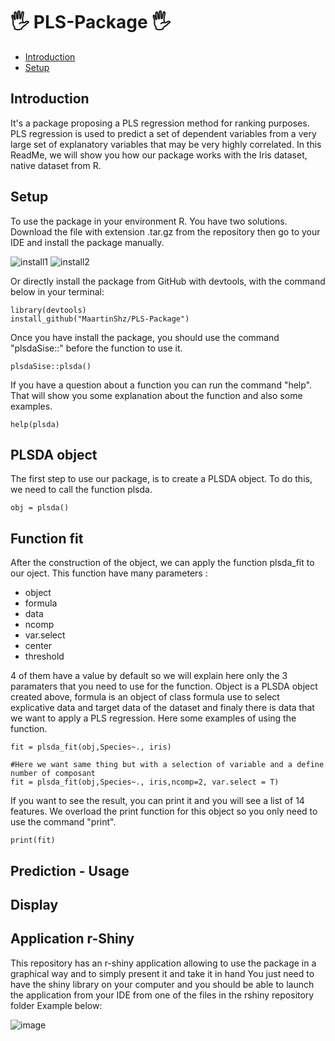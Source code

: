 # 🖐 PLS-Package 🖐

-   [Introduction](#introduction)
-   [Setup](#setup)



## Introduction

It's a package proposing a PLS regression method for ranking purposes.
PLS regression is used to predict a set of dependent variables from a very large set of explanatory variables that may be very highly correlated.
In this ReadMe, we will show you how our package works with the Iris dataset, native dataset from R.

## Setup

To use the package in your environment R. You have two solutions.
Download the file with extension .tar.gz from the repository then go to your IDE and install the package manually.

![install1](https://user-images.githubusercontent.com/43068347/204146389-5f08c16a-0f82-4f6a-a5ab-abc56581eeed.jpg)
![install2](https://user-images.githubusercontent.com/43068347/204146422-fd1647be-ea2e-4725-ae9e-d8fbd3520cb4.jpg)

Or directly install the package from GitHub with devtools, with the command below in your terminal:

```
library(devtools)
install_github("MaartinShz/PLS-Package")
```

Once you have install the package, you should use the command "plsdaSise::" before the function to use it.

```
plsdaSise::plsda()
```

If you have a question about a function you can run the command "help". That will show you some explanation about the function and also some examples.

```
help(plsda)
```

## PLSDA object

The first step to use our package, is to create a PLSDA object. To do this, we need to call the function plsda.

```
obj = plsda()
```

## Function fit

After the construction of the object, we can apply the function plsda_fit to our oject.
This function have many parameters :

- object
- formula
- data
- ncomp
- var.select
- center
- threshold

4 of them have a value by default so we will explain here only the 3 paramaters that you need to use for the function. Object is a PLSDA object created above, formula is an object of class formula use to select explicative data and target data of the dataset and finaly there is data that we want to apply a PLS regression.
Here some examples of using the function.

```
fit = plsda_fit(obj,Species~., iris)

#Here we want same thing but with a selection of variable and a define number of composant
fit = plsda_fit(obj,Species~., iris,ncomp=2, var.select = T)

```

If you want to see the result, you can print it and you will see a list of 14 features. We overload the print function for this object so you only need to use the command "print".
```
print(fit)
```

## Prediction - Usage

## Display

## Application r-Shiny

This repository has an r-shiny application allowing to use the package in a graphical way and to simply present it and take it in hand 
You just need to have the shiny library on your computer 
and you should be able to launch the application from your IDE from one of the files in the rshiny repository folder
Example below: 

![image](https://user-images.githubusercontent.com/43068347/204147679-80463626-b954-44bf-9f5d-21364aa06ae7.png)
